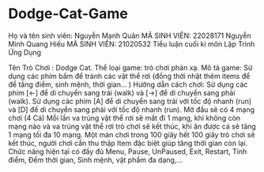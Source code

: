 # Dodge-Cat-Game
Họ và tên sinh viên:
Nguyễn Mạnh Quân          MÃ SINH VIÊN: 22028171 
Nguyễn Minh Quang Hiếu    MÃ SINH VIÊN: 21020532
Tiểu luận cuối kì môn Lập Trình Ứng Dụng

Tên Trò Chơi : Dodge Cat. Thể loại game: trò chơi phản xạ. Mô tả game: Sử dụng các phím bấm để tránh các vật thể rơi (đồng thời nhặt thêm items để để tăng điểm, sinh mệnh, thời gian... ) Hướng dẫn cách chơi: Sử dụng các phím [<-] để di chuyển sang trái (walk) và [->] để di chuyển sang phải (walk). Sử dụng các phím [A] để di chuyển sang trái với tốc độ nhanh (run) và [D] để di chuyển sang phải với tốc độ nhanh (run). Mở đầu sẽ có 4 mạng chơi (4 Cá) Mỗi lần va trúng vật thể rơi sẽ mất đi 1 mạng, khi không còn mạng nào và va trúng vật thể rơi trò chơi sẽ kết thúc, khi ăn được cá sẽ tăng 1 mạng tối đa 10 mạng. Một màn chơi trong 100 giây hết 100 giây trò chơi sẽ kết thúc, người chơi cần thu thập Item đặc biệt giúp tăng thời gian còn lại. Chức năng hiện tại có đầy đủ Menu, Pause, UnPaused, Exit, Restart, Tính điểm, Đếm thời gian, Sinh mệnh, vật phẩm đa dạng,...

